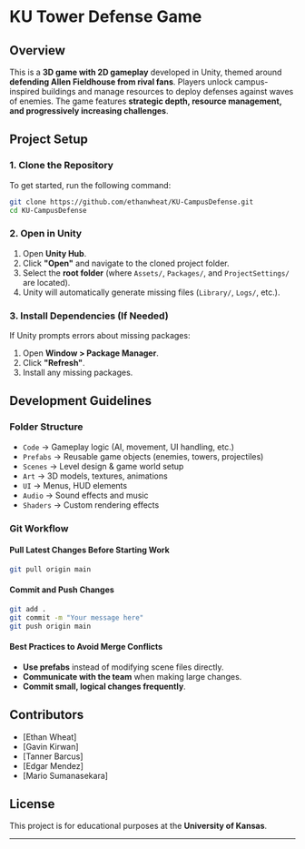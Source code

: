 # KU Tower Defense Game

## Overview

This is a **3D game with 2D gameplay** developed in Unity, themed around **defending Allen Fieldhouse from rival fans**. Players unlock campus-inspired buildings and manage resources to deploy defenses against waves of enemies. The game features **strategic depth, resource management, and progressively increasing challenges**.

## Project Setup

### 1. Clone the Repository

To get started, run the following command:

```bash
git clone https://github.com/ethanwheat/KU-CampusDefense.git
cd KU-CampusDefense
```

### 2. Open in Unity

1. Open **Unity Hub**.
2. Click **"Open"** and navigate to the cloned project folder.
3. Select the **root folder** (where `Assets/`, `Packages/`, and `ProjectSettings/` are located).
4. Unity will automatically generate missing files (`Library/`, `Logs/`, etc.).

### 3. Install Dependencies (If Needed)

If Unity prompts errors about missing packages:

1. Open **Window > Package Manager**.
2. Click **"Refresh"**.
3. Install any missing packages.

## Development Guidelines

### Folder Structure

- `Code` → Gameplay logic (AI, movement, UI handling, etc.)
- `Prefabs` → Reusable game objects (enemies, towers, projectiles)
- `Scenes` → Level design & game world setup
- `Art` → 3D models, textures, animations
- `UI` → Menus, HUD elements
- `Audio` → Sound effects and music
- `Shaders` → Custom rendering effects

### Git Workflow

#### **Pull Latest Changes Before Starting Work**

```bash
git pull origin main
```

#### **Commit and Push Changes**

```bash
git add .
git commit -m "Your message here"
git push origin main
```

#### **Best Practices to Avoid Merge Conflicts**

- **Use prefabs** instead of modifying scene files directly.
- **Communicate with the team** when making large changes.
- **Commit small, logical changes frequently**.

## Contributors

- [Ethan Wheat]
- [Gavin Kirwan]
- [Tanner Barcus]
- [Edgar Mendez]
- [Mario Sumanasekara]

## License

This project is for educational purposes at the **University of Kansas**.

---

